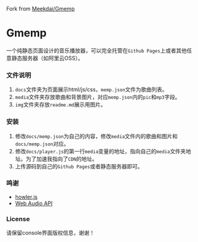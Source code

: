 Fork from [Meekdai/Gmemp](https://github.com/Meekdai/Gmemp)

# Gmemp

一个纯静态页面设计的音乐播放器，可以完全托管在`Github Pages`上或者其他任意静态服务器（如阿里云OSS）。

### 文件说明
1. `docs`文件夹为页面展示html/js/css，`memp.json`文件为歌曲列表。
2. `media`文件夹存放歌曲和背景图片，对应`memp.json`内的`pic`和`mp3`字段。
3. `img`文件夹存放`readme.md`展示用图片。

### 安装
1. 修改`docs/memp.json`为自己的内容，修改`media`文件内的歌曲和图片和`docs/memp.json`对应。
2. 修改`docs/player.js`的第一行`media`变量的地址，指向自己的`media`文件夹地址。为了加速我指向了`CDN`的地址。
3. 上传源码到自己的`Github Pages`或者静态服务器即可。

### 鸣谢
- [howler.js](https://github.com/goldfire/howler.js)
- [Web Audio API](https://developer.mozilla.org/en-US/docs/Web/API/Web_Audio_API/Visualizations_with_Web_Audio_API)


### License

请保留console界面版权信息，谢谢！